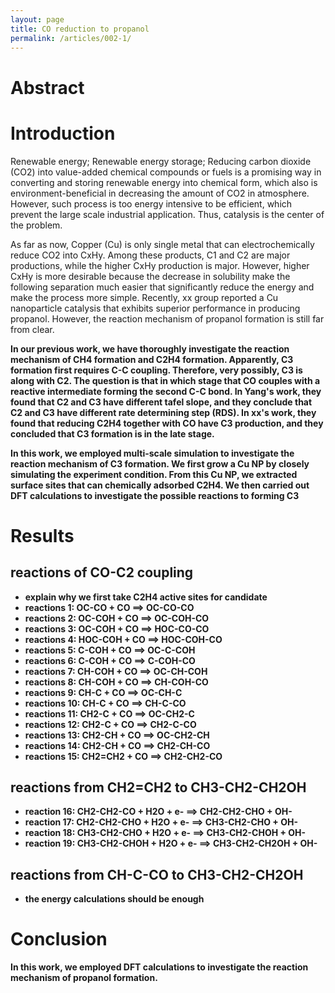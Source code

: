 ```yaml
---
layout: page
title: CO reduction to propanol
permalink: /articles/002-1/
---
```

# Abstract

# Introduction
Renewable energy;
Renewable energy storage;
Reducing carbon dioxide (CO2) into value-added chemical compounds or fuels is a promising way in converting and storing renewable energy into chemical form, which also is environment-beneficial in decreasing the amount of CO2 in atmosphere.
However, such process is too energy intensive to be efficient, which prevent the large scale industrial application. Thus, catalysis is the center of the problem.

As far as now, Copper (Cu) is only single metal that can electrochemically reduce CO2 into CxHy. Among these products, C1 and C2 are major productions, while the higher CxHy production is major. However, higher CxHy is more desirable because the decrease in solubility make the following separation much easier that significantly reduce the energy and make the process more simple. Recently, xx group reported a Cu nanoparticle catalysis that exhibits superior performance in producing propanol. However, the reaction mechanism of propanol formation is still far from clear.

**In our previous work, we have thoroughly investigate the reaction mechanism of CH4 formation and C2H4 formation. Apparently, C3 formation first requires C-C coupling. Therefore, very possibly, C3 is along with C2. The question is that in which stage that CO couples with a reactive intermediate forming the second C-C bond. In Yang's work, they found that C2 and C3 have different tafel slope, and they conclude that C2 and C3 have different rate determining step (RDS). In xx's work, they found that reducing C2H4 together with CO have C3 production, and they concluded that C3 formation is in the late stage.**

**In this work, we employed multi-scale simulation to investigate the reaction mechanism of C3 formation. We first grow a Cu NP by closely simulating the experiment condition. From this Cu NP, we extracted surface sites that can chemically adsorbed C2H4. We then carried out DFT calculations to investigate the possible reactions to forming C3**
# Results
## reactions of CO-C2 coupling
- **explain why we first take C2H4 active sites for candidate**
- **reactions 1: OC-CO + CO ==> OC-CO-CO**
- **reactions 2: OC-COH + CO ==> OC-COH-CO**
- **reactions 3: OC-COH + CO ==> HOC-CO-CO**
- **reactions 4: HOC-COH + CO ==> HOC-COH-CO**
- **reactions 5: C-COH + CO ==> OC-C-COH**
- **reactions 6: C-COH + CO ==> C-COH-CO**
- **reactions 7: CH-COH + CO ==> OC-CH-COH**
- **reactions 8: CH-COH + CO ==> CH-COH-CO**
- **reactions 9: CH-C + CO ==> OC-CH-C**
- **reactions 10: CH-C + CO ==> CH-C-CO**
- **reactions 11: CH2-C + CO ==> OC-CH2-C**
- **reactions 12: CH2-C + CO ==> CH2-C-CO**
- **reactions 13: CH2-CH + CO ==> OC-CH2-CH**
- **reactions 14: CH2-CH + CO ==> CH2-CH-CO**
- **reactions 15: CH2=CH2 + CO ==> CH2-CH2-CO**

## reactions from CH2=CH2 to CH3-CH2-CH2OH
- **reaction 16: CH2-CH2-CO + H2O + e- ==> CH2-CH2-CHO + OH-**
- **reaction 17: CH2-CH2-CHO + H2O + e- ==> CH3-CH2-CHO + OH-**
- **reaction 18: CH3-CH2-CHO + H2O + e- ==> CH3-CH2-CHOH + OH-**
- **reaction 19: CH3-CH2-CHOH + H2O + e- ==> CH3-CH2-CH2OH + OH-**

## reactions from CH-C-CO to CH3-CH2-CH2OH
- **the energy calculations should be enough**

# Conclusion
**In this work, we employed DFT calculations to investigate the reaction mechanism of propanol formation.**
